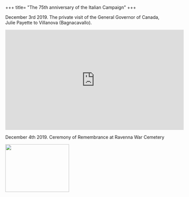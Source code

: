 +++
title= "The 75th anniversary of the Italian Campaign"
+++



December 3rd 2019. The private visit of the General Governor of Canada, Julie Payette to Villanova (Bagnacavallo).
<iframe width="560" height="315" src="https://www.youtube.com/embed/PBndcZFcptY" frameborder="0" allow="accelerometer; autoplay; encrypted-media; gyroscope; picture-in-picture" allowfullscreen></iframe>




December 4th 2019. Ceremony of Remembrance at Ravenna War Cemetery

<a href="https://www.facebook.com/CanadaRemembers/videos/2578612838926842/" target=_blank><img src="/images/files/3DEC2019.jpg"  width="200" height="150" ></a>

